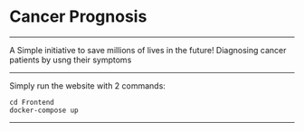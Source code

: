 # Cancer Prognosis


--------------------------------------------------------------------------------------------------------------------------------
A Simple initiative to save millions of lives in the future!
Diagnosing cancer patients by usng their symptoms

-------------------------------------------------------------------------------------------------------------------------------

Simply run the website with 2 commands:
```
cd Frontend 
docker-compose up
```


-------------------------------------------------------------------------------------------------------------------------------
